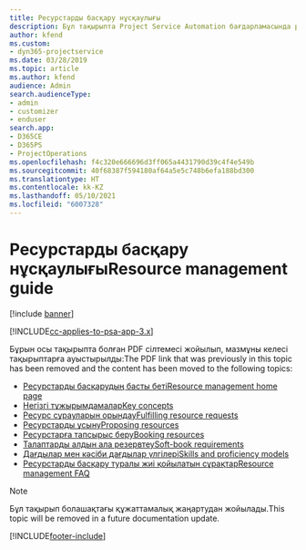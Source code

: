```yaml
---
title: Ресурстарды басқару нұсқаулығы
description: Бұл тақырыпта Project Service Automation бағдарламасында ресурстарды басқару туралы ақпаратқа сілтемелер берілген
author: kfend
ms.custom:
- dyn365-projectservice
ms.date: 03/28/2019
ms.topic: article
ms.author: kfend
audience: Admin
search.audienceType:
- admin
- customizer
- enduser
search.app:
- D365CE
- D365PS
- ProjectOperations
ms.openlocfilehash: f4c320e666696d3ff065a4431790d39c4f4e549b
ms.sourcegitcommit: 40f68387f594180af64a5e5c748b6efa188bd300
ms.translationtype: HT
ms.contentlocale: kk-KZ
ms.lasthandoff: 05/10/2021
ms.locfileid: "6007328"
---
```

# <a name="resource-management-guide"></a><span data-ttu-id="730a7-103">Ресурстарды басқару нұсқаулығы</span><span class="sxs-lookup"><span data-stu-id="730a7-103">Resource management guide</span></span>

[!include [banner](../../includes/psa-now-project-operations.md)]

[!INCLUDE[cc-applies-to-psa-app-3.x](../../includes/cc-applies-to-psa-app-3x.md)]

<span data-ttu-id="730a7-104">Бұрын осы тақырыпта болған PDF сілтемесі жойылып, мазмұны келесі тақырыптарға ауыстырылды:</span><span class="sxs-lookup"><span data-stu-id="730a7-104">The PDF link that was previously in this topic has been removed and the content has been moved to the following topics:</span></span>

- [<span data-ttu-id="730a7-105">Ресурстарды басқарудың басты беті</span><span class="sxs-lookup"><span data-stu-id="730a7-105">Resource management home page</span></span>](../resource-management-home-page.md)
- [<span data-ttu-id="730a7-106">Негізгі тұжырымдамалар</span><span class="sxs-lookup"><span data-stu-id="730a7-106">Key concepts</span></span>](../reports-key-concepts.md)
- [<span data-ttu-id="730a7-107">Ресурс сұрауларын орындау</span><span class="sxs-lookup"><span data-stu-id="730a7-107">Fulfilling resource requests</span></span>](../resource-management-fulfill-requests.md)
- [<span data-ttu-id="730a7-108">Ресурстарды ұсыну</span><span class="sxs-lookup"><span data-stu-id="730a7-108">Proposing resources</span></span>](../resource-management-propose-resources.md)
- [<span data-ttu-id="730a7-109">Ресурстарға тапсырыс беру</span><span class="sxs-lookup"><span data-stu-id="730a7-109">Booking resources</span></span>](../resource-management-book-resources-scheduleboard.md)
- [<span data-ttu-id="730a7-110">Талаптарды алдын ала резервтеу</span><span class="sxs-lookup"><span data-stu-id="730a7-110">Soft-book requirements</span></span>](../resource-management-softbook-requirements.md)
- [<span data-ttu-id="730a7-111">Дағдылар мен кәсіби дағдылар үлгілері</span><span class="sxs-lookup"><span data-stu-id="730a7-111">Skills and proficiency models</span></span>](../resource-management-skills-proficiency.md)
- [<span data-ttu-id="730a7-112">Ресурстарды басқару туралы жиі қойылатын сұрақтар</span><span class="sxs-lookup"><span data-stu-id="730a7-112">Resource management FAQ</span></span>](../resource-management-faq.md)

> [!NOTE]
> <span data-ttu-id="730a7-113">Бұл тақырып болашақтағы құжаттамалық жаңартудан жойылады.</span><span class="sxs-lookup"><span data-stu-id="730a7-113">This topic will be removed in a future documentation update.</span></span> 


[!INCLUDE[footer-include](../../includes/footer-banner.md)]